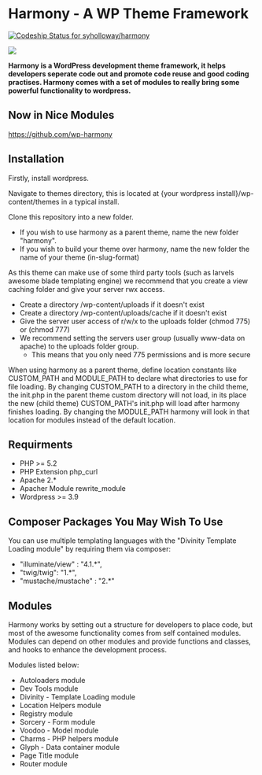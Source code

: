 # Harmony - A WP Theme Framework

[![Codeship Status for syholloway/harmony](https://codeship.io/projects/f5630470-473c-0132-bfe3-66e4c0b1f915/status)](https://codeship.io/projects/45540)

![](https://raw.github.com/syholloway/harmony/master/screenshot.png)

**Harmony is a WordPress development theme framework, it helps developers seperate code out and promote code reuse and good coding practises. Harmony comes with a set of modules to really bring some powerful functionality to wordpress.**

## Now in Nice Modules

https://github.com/wp-harmony

## Installation

Firstly, install wordpress.

Navigate to themes directory, this is located at {your wordpress install}/wp-content/themes in a typical install.

Clone this repository into a new folder.
* If you wish to use harmony as a parent theme, name the new folder "harmony".
* If you wish to build your theme over harmony, name the new folder the name of your theme (in-slug-format)

As this theme can make use of some third party tools (such as larvels awesome blade templating engine) we recommend that you create a view caching folder and give your server rwx access.

- Create a directory /wp-content/uploads if it doesn't exist
- Create a directory /wp-content/uploads/cache if it doesn't exist
- Give the server user access of r/w/x to the uploads folder (chmod 775) or (chmod 777)
- We recommend setting the servers user group (usually www-data on apache) to the uploads folder group.
	- This means that you only need 775 permissions and is more secure

When using harmony as a parent theme, define location constants like CUSTOM_PATH and MODULE_PATH to declare what directories to use for file loading. By changing CUSTOM_PATH to a directory in the child theme, the init.php in the parent theme custom directory will not load, in its place the new (child theme) CUSTOM_PATH's init.php will load after harmony finishes loading. By changing the MODULE_PATH harmony will look in that location for modules instead of the default location.

## Requirments

* PHP >= 5.2
* PHP Extension php_curl
* Apache 2.*
* Apacher Module rewrite_module
* Wordpress >= 3.9 

## Composer Packages You May Wish To Use

You can use multiple templating languages with the "Divinity Template Loading module" by requiring them via composer:

 * "illuminate/view" : "4.1.*",
 * "twig/twig": "1.*",
 * "mustache/mustache" : "2.*"

## Modules

Harmony works by setting out a structure for developers to place code, but most of the awesome functionality comes from self contained modules. Modules can depend on other modules and provide functions and classes, and hooks to enhance the development process.

Modules listed below:

- Autoloaders module
- Dev Tools module
- Divinity - Template Loading module
- Location Helpers module
- Registry module
- Sorcery - Form module
- Voodoo - Model module
- Charms - PHP helpers module
- Glyph - Data container module
- Page Title module
- Router module
